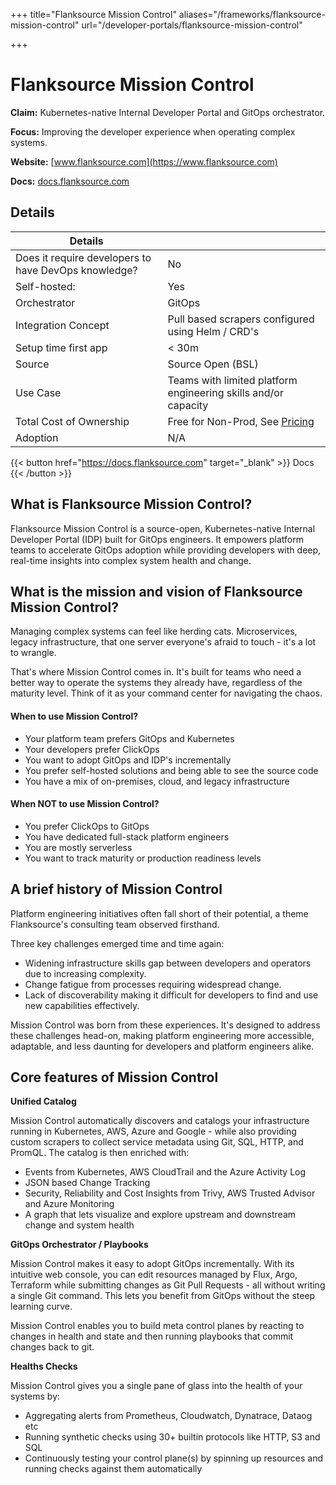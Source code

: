 +++
title="Flanksource Mission Control"
aliases="/frameworks/flanksource-mission-control"
url="/developer-portals/flanksource-mission-control"

+++


# Flanksource Mission Control

**Claim:** Kubernetes-native Internal Developer Portal and GitOps orchestrator.

**Focus:** Improving the developer experience when operating complex systems.

**Website:** [www.flanksource.com](https://www.flanksource.com)

**Docs:** [docs.flanksource.com](https://docs.flanksource.com)


## Details
| Details |  |
| --- | ----------- |
| Does it require developers to have DevOps knowledge? | No |
| Self-hosted: | Yes |
| Orchestrator | GitOps |
| Integration Concept | Pull based scrapers configured using Helm / CRD's |
| Setup time first app | < 30m |
| Source | Source Open (BSL) |
| Use Case | Teams with limited platform engineering skills and/or capacity |
| Total Cost of Ownership | Free for Non-Prod, See [Pricing](https://www.flanksource.com/pricing) |
| Adoption | N/A |

{{< button href="https://docs.flanksource.com" target="_blank" >}}
Docs
{{< /button >}}

What is Flanksource Mission Control?
---------------------

Flanksource Mission Control is a source-open, Kubernetes-native Internal Developer Portal (IDP) built for GitOps engineers. It empowers platform teams to accelerate GitOps adoption while  providing developers with deep, real-time insights into complex system health and change.

## What is the mission and vision of Flanksource Mission Control?


Managing complex systems can feel like herding cats.  Microservices, legacy infrastructure, that one server everyone's afraid to touch - it's a lot to wrangle.

That's where Mission Control comes in. It's built for teams who need a better way to operate the systems they already have, regardless of the maturity level.  Think of it as your command center for navigating the chaos.

#### When to use Mission Control?

- Your platform team prefers GitOps and Kubernetes
- Your developers prefer ClickOps
- You want to adopt GitOps and IDP's incrementally
- You prefer self-hosted solutions and being able to see the source code
- You have a mix of on-premises, cloud, and legacy infrastructure


#### When NOT to use Mission Control?

- You prefer ClickOps to GitOps
- You have dedicated full-stack platform engineers
- You are mostly serverless
- You want to track maturity or production readiness levels

## A brief history of Mission Control

Platform engineering initiatives often fall short of their potential, a theme Flanksource's consulting team observed firsthand.

Three key challenges emerged time and time again:

*  Widening infrastructure skills gap between developers and operators due to increasing complexity.
*  Change fatigue from processes requiring widespread change.
*  Lack of discoverability making it difficult for developers to find and use new capabilities effectively.


Mission Control was born from these experiences. It's designed to address these challenges head-on, making platform engineering more accessible, adaptable, and less daunting for developers and platform engineers alike.

## Core features of Mission Control

**Unified Catalog**

Mission Control automatically discovers and catalogs your infrastructure running in Kubernetes, AWS, Azure and Google - while also providing custom scrapers to collect service metadata using Git, SQL, HTTP, and PromQL. The catalog is then enriched with:

- Events from Kubernetes, AWS CloudTrail and the Azure Activity Log
- JSON based Change Tracking
- Security, Reliability and Cost Insights from Trivy, AWS Trusted Advisor and Azure Monitoring
- A graph that lets visualize and explore upstream and downstream change and system health

**GitOps Orchestrator / Playbooks**

Mission Control makes it easy to adopt GitOps incrementally. With its intuitive web console, you can edit resources managed by Flux, Argo, Terraform while submitting changes as Git Pull Requests - all without writing a single Git command. This lets you benefit from GitOps without the steep learning curve.

Mission Control enables you to build meta control planes by reacting to changes in health and state and then running playbooks that commit changes back to git.

**Healths Checks**

Mission Control gives you a single pane of glass into the health of your systems by:

* Aggregating alerts from Prometheus, Cloudwatch, Dynatrace, Dataog etc
* Running synthetic checks using 30+ builtin protocols like HTTP, S3 and SQL
* Continuously testing your control plane(s) by spinning up resources and running checks against them automatically
